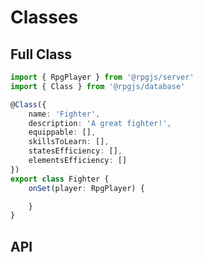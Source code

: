 # Classes

<Partial page="prerequisites-data" />

## Full Class 

```ts
import { RpgPlayer } from '@rpgjs/server'
import { Class } from '@rpgjs/database'

@Class({  
    name: 'Fighter',
    description: 'A great fighter!',
    equippable: [],
    skillsToLearn: [],
    statesEfficiency: [],
    elementsEfficiency: []
})
export class Fighter {
    onSet(player: RpgPlayer) {

    }
}
```

## API 

<ApiContent page="Class" />